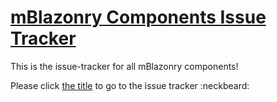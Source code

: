# [mBlazonry Components Issue Tracker](https://github.com/aklef/mBlazonryComponentIssues/issues) #

This is the issue-tracker for all mBlazonry components! 

Please click [the title](https://github.com/aklef/mBlazonryComponentIssues/issues) to go to the issue tracker :neckbeard:




